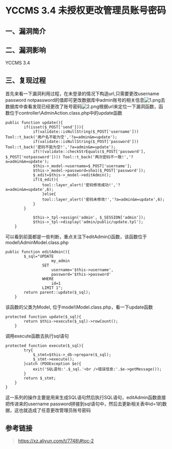 YCCMS 3.4 未授权更改管理员账号密码
==================================

一、漏洞简介
------------

二、漏洞影响
------------

YCCMS 3.4

三、复现过程
------------

首先来看一下漏洞利用过程，在未登录的情况下构造url,只需要更改username
password notpassword的值即可更改数据库中admin账号的相关信息![1.png](resource/YCCMS3.4未授权更改管理员账号密码/media/rId24.png)去数据库中查看发现已经更改了账号密码![2.png](resource/YCCMS3.4未授权更改管理员账号密码/media/rId25.png)根据url来定位一下漏洞函数，函数位于controller\\AdminAction.class.php中的update函数

    public function update(){
            if(isset($_POST['send'])){
                if(validate::isNullString($_POST['username'])) Tool::t_back('用户名不能为空','?a=admin&m=update');
                if(validate::isNullString($_POST['password'])) Tool::t_back('密码不能为空!','?a=admin&m=update');
                if(!(validate::checkStrEquals($_POST['password'], $_POST['notpassword']))) Tool::t_back('两次密码不一致!','?a=admin&m=update');
                $this->_model->username=$_POST['username'];
                $this->_model->password=sha1($_POST['password']);
                $_edit=$this->_model->editAdmin();
                if($_edit){
                    tool::layer_alert('密码修改成功!','?a=admin&m=update',6);
                    }else{
                    tool::layer_alert('密码未修改!','?a=admin&m=update',6);
                }
            }

                $this->_tpl->assign('admin', $_SESSION['admin']);
                $this->_tpl->display('admin/public/update.tpl');
        }

可以看到前面都是一些判断，重点关注下editAdmin()函数，该函数位于model\\AdminModel.class.php

    public function editAdmin(){
            $_sql="UPDATE
                        my_admin
                    SET
                        username='$this->username',
                        password='$this->password'
                    WHERE
                        id=1
                    LIMIT 1";
            return parent::update($_sql);
        }

该函数的父类为Model, 位于model\\Model.class.php，看一下update函数

    protected function update($_sql){
            return $this->execute($_sql)->rowCount();
        }

调用execute函数去执行sql语句

    protected function execute($_sql){
            try{
                $_stmt=$this->_db->prepare($_sql);
                $_stmt->execute();
            }catch (PDOException $e){
                exit('SQL语句:'.$_sql.'<br />错误信息:'.$e->getMessage());
            }
            return $_stmt;
        }
    }

这一系列的操作主要是用来生成SQL语句然后执行SQL语句，editAdmin函数直接把传进来的username
password拼接到sql语句中，然后去更新相关表中id=1的数据，这也就造成了任意更改管理员账号密码

参考链接
--------

> https://xz.aliyun.com/t/7748\#toc-2
